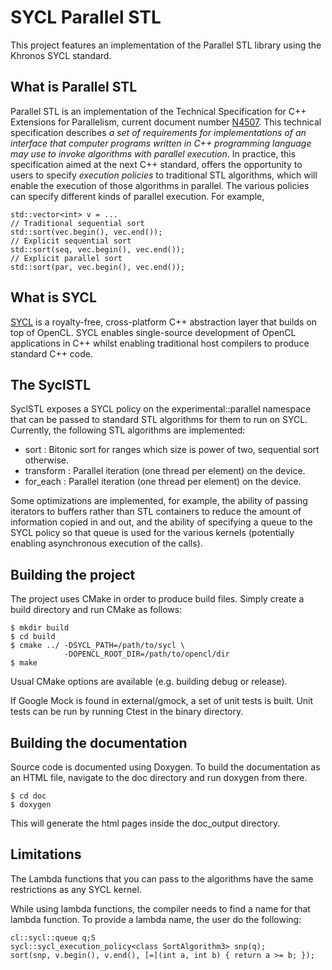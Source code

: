 SYCL Parallel STL
==============================

This project features an implementation of the Parallel STL library
using the Khronos SYCL standard.

What is Parallel STL
-----------------------

Parallel STL is an implementation of the Technical Specification for C++
Extensions for Parallelism, current document number
[N4507](http://www.open-std.org/jtc1/sc22/wg21/docs/papers/2015/n4507.pdf).
This technical specification describes _a set of requirements for
implementations of an interface that computer programs written in
C++ programming language may use to invoke algorithms with parallel
execution_.
In practice, this specification aimed at the next C++ standard,
offers the opportunity to users to specify _execution policies_ to
traditional STL algorithms, which will enable the execution of
those algorithms in parallel.
The various policies can specify different kinds of parallel execution.
For example,

    std::vector<int> v = ...
    // Traditional sequential sort
    std::sort(vec.begin(), vec.end());
    // Explicit sequential sort
    std::sort(seq, vec.begin(), vec.end());
    // Explicit parallel sort
    std::sort(par, vec.begin(), vec.end());


What is SYCL
----------------------

[SYCL](https://www.khronos.org/opencl/sycl) is a royalty-free,
cross-platform C++ abstraction layer that builds on top of OpenCL.
SYCL enables single-source development of OpenCL applications in C++ whilst
enabling traditional host compilers to produce standard C++ code.

The SyclSTL
---------------------

SyclSTL exposes a SYCL policy on the experimental::parallel namespace
that can be passed to standard STL algorithms for them to run on SYCL.
Currently, the following STL algorithms are implemented:

* sort : Bitonic sort for ranges which size is power of two, sequential sort
otherwise.
* transform : Parallel iteration (one thread per element) on the device.
* for\_each  : Parallel iteration (one thread per element) on the device.

Some optimizations are implemented, for example, the ability of passing
iterators to buffers rather than STL containers to reduce the amount of
information copied in and out, and the ability of specifying a queue
to the SYCL policy so that queue is used for the various kernels (potentially
enabling asynchronous execution of the calls).

Building the project
----------------------

The project uses CMake in order to produce build files.
Simply create a build directory and run CMake as follows:

    $ mkdir build
    $ cd build
    $ cmake ../ -DSYCL_PATH=/path/to/sycl \
                -DOPENCL_ROOT_DIR=/path/to/opencl/dir
    $ make

Usual CMake options are available (e.g. building debug or release).

If Google Mock is found in external/gmock, a set of unit tests is built.
Unit tests can be run by running Ctest in the binary directory.

Building the documentation
----------------------------

Source code is documented using Doxygen.
To build the documentation as an HTML file, navigate to the doc
directory and run doxygen from there.

    $ cd doc
    $ doxygen

This will generate the html pages inside the doc\_output directory.

Limitations
------------

The Lambda functions that you can pass to the algorithms have the same
restrictions as any SYCL kernel.

While using lambda functions, the compiler needs to find a name for that lambda
function. To provide a lambda name, the user do the following:

    cl::sycl::queue q;S
    sycl::sycl_execution_policy<class SortAlgorithm3> snp(q);
    sort(snp, v.begin(), v.end(), [=](int a, int b) { return a >= b; });
